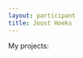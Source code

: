 ```yaml
---
layout: participant
title: Joost Hoeks
---
```

<p>My projects:</p>
<div id="projects"></div>

<script type="text/javascript">
var xmlhttp = new XMLHttpRequest();
var url = 'https://api.github.com/users/joosthoeks/repos?type=owner&sort=updated&direction=desc'

xmlhttp.onreadystatechange = function() {
    if (this.readyState == 4 && this.status == 200) {
        var myArr = JSON.parse(this.responseText);
        myFunction(myArr);
    }
};
xmlhttp.open('GET', url, true);
xmlhttp.send();

function myFunction(arr) {
    var out = '<table><tr><th>Url:</th><th>Updated at:</th><th>Language:</th><th>Stars:</th><th>Forks:</th></tr>';
    var i;
    for(i = 0; i < arr.length; i++) {
        out += '<tr><td><a href="' + arr[i].html_url + '" onclick="window.open(this.href); return false;">' + arr[i].name + '</a></td><td>' + arr[i].updated_at +'</td><td>' + arr[i].language + '</td><td>' + arr[i].stargazers_count + '</td><td>' + arr[i].forks_count + '</td></tr>';
    }
    out += '</table>'
    document.getElementById('projects').innerHTML = out;
}
</script>


